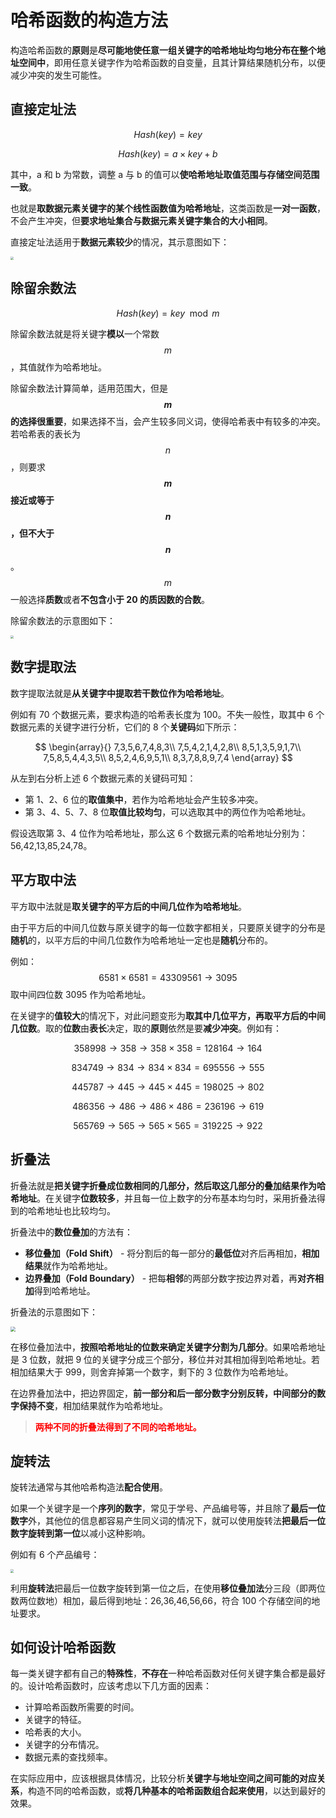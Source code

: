 # 哈希函数的构造方法

构造哈希函数的**原则**是**尽可能地使任意一组关键字的哈希地址均匀地分布在整个地址空间中**，即用任意关键字作为哈希函数的自变量，且其计算结果随机分布，以便减少冲突的发生可能性。

## 直接定址法

$$
Hash(key)=key
$$

$$
Hash(key)=a\times{key}+b
$$

其中，a 和 b 为常数，调整 a 与 b 的值可以**使哈希地址取值范围与存储空间范围一致**。

也就是**取数据元素关键字的某个线性函数值为哈希地址**，这类函数是**一对一函数**，不会产生冲突，但**要求地址集合与数据元素关键字集合的大小相同**。

直接定址法适用于**数据元素较少**的情况，其示意图如下：

<img src="./images/直接定址法.jpg" style="zoom: 33%;" />

## 除留余数法

$$
Hash(key)=key\mod{m}
$$

除留余数法就是将关键字**模以**一个常数 $$m$$，其值就作为哈希地址。

除留余数法计算简单，适用范围大，但是 **$$m$$ 的选择很重要**，如果选择不当，会产生较多同义词，使得哈希表中有较多的冲突。若哈希表的表长为 $$n$$，则要求 **$$m$$ 接近或等于 $$n$$，但不大于 $$n$$**。$$m$$ 一般选择**质数**或者**不包含小于 20 的质因数的合数**。

除留余数法的示意图如下：

<img src="./images/除留余数法.jpg" style="zoom:33%;" />

## 数字提取法

数字提取法就是**从关键字中提取若干数位作为哈希地址**。

例如有 70 个数据元素，要求构造的哈希表长度为 100。不失一般性，取其中 6 个数据元素的关键字进行分析，它们的 8 个**关键码**如下所示：

$$
\begin{array}{}
7,3,5,6,7,4,8,3\\
7,5,4,2,1,4,2,8\\
8,5,1,3,5,9,1,7\\
7,5,8,5,4,4,3,5\\
8,5,2,4,6,9,5,1\\
8,3,7,8,8,9,7,4
\end{array}
$$

从左到右分析上述 6 个数据元素的关键码可知：

- 第 1、2、6 位的**取值集中**，若作为哈希地址会产生较多冲突。
- 第 3、4、5、7、8 位**取值比较均匀**，可以选取其中的两位作为哈希地址。

假设选取第 3、4 位作为哈希地址，那么这 6 个数据元素的哈希地址分别为：56,42,13,85,24,78。

## 平方取中法

平方取中法就是**取关键字的平方后的中间几位作为哈希地址**。

由于平方后的中间几位数与原关键字的每一位数字都相关，只要原关键字的分布是**随机**的，以平方后的中间几位数作为哈希地址一定也是**随机**分布的。

例如：
$$
6581\times6581=43309561\to3095
$$
取中间四位数 3095 作为哈希地址。

在关键字的**值较大**的情况下，对此问题变形为**取其中几位平方，再取平方后的中间几位数**。取的**位数**由**表长**决定，取的**原则**依然是要**减少冲突**。例如有：

$$
358998\to358\to358\times358=128164\to164
$$

$$
834749\to834\to834\times834=695556\to555
$$

$$
445787\to445\to445\times445=198025\to802
$$

$$
486356\to486\to486\times486=236196\to619
$$

$$
565769\to565\to565\times565=319225\to922
$$

## 折叠法

折叠法就是**把关键字折叠成位数相同的几部分，然后取这几部分的叠加结果作为哈希地址**。在关键字**位数较多**，并且每一位上数字的分布基本均匀时，采用折叠法得到的哈希地址也比较均匀。

折叠法中的**数位叠加**的方法有：

- **移位叠加（Fold Shift）** - 将分割后的每一部分的**最低位**对齐后再相加，**相加结果**就作为哈希地址。
- **边界叠加（Fold Boundary）** - 把每**相邻**的两部分数字按边界对着，再**对齐相加**得到哈希地址。

折叠法的示意图如下：

<img src="./images/折叠法.jpg" style="zoom: 50%;" />

在移位叠加法中，**按照哈希地址的位数来确定关键字分割为几部分**。如果哈希地址是 3 位数，就把 9 位的关键字分成三个部分，移位并对其相加得到哈希地址。若相加结果大于 999，则舍弃掉第一个数字，剩下的 3 位数作为哈希地址。

在边界叠加法中，把边界固定，**前一部分和后一部分数字分别反转，中间部分的数字保持不变**，相加结果就作为哈希地址。

> **<font color="red">两种不同的折叠法得到了不同的哈希地址。</font>**

## 旋转法

旋转法通常与其他哈希构造法**配合使用**。

如果一个关键字是一个**序列的数字**，常见于学号、产品编号等，并且除了**最后一位数字**外，其他位的信息都容易产生同义词的情况下，就可以使用旋转法**把最后一位数字旋转到第一位**以减小这种影响。

例如有 6 个产品编号：

<img src="./images/旋转法.jpg" style="zoom: 33%;" />

利用**旋转法**把最后一位数字旋转到第一位之后，在使用**移位叠加法**分三段（即两位数两位数地）相加，最后得到地址：26,36,46,56,66，符合 100 个存储空间的地址要求。

## 如何设计哈希函数

每一类关键字都有自己的**特殊性**，**不存在**一种哈希函数对任何关键字集合都是最好的。设计哈希函数时，应该考虑以下几方面的因素：

- 计算哈希函数所需要的时间。
- 关键字的特征。
- 哈希表的大小。
- 关键字的分布情况。
- 数据元素的查找频率。

在实际应用中，应该根据具体情况，比较分析**关键字与地址空间之间可能的对应关系**，构造不同的哈希函数，或**将几种基本的哈希函数组合起来使用**，以达到最好的效果。